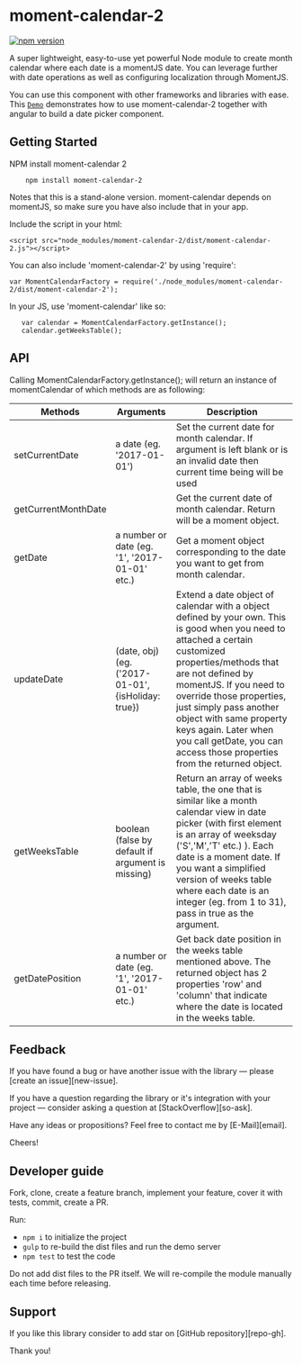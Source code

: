 # moment-calendar-2
[![npm version](https://badge.fury.io/js/moment-calendar-2.svg)](http://badge.fury.io/js/moment-calendar-2)

A super lightweight, easy-to-use yet powerful Node module to create month calendar where each date is a momentJS date. You can leverage further with date operations as well as configuring localization through MomentJS.

You can use this component with other frameworks and libraries with ease. This [`Demo`](https://vinhnghi223.github.io/moment-calendar-2/) demonstrates how to use moment-calendar-2 together with angular to build a date picker component.


## Getting Started

NPM install moment-calendar 2

```
    npm install moment-calendar-2
```

Notes that this is a stand-alone version. moment-calendar depends on momentJS, so make sure you have also include that in your app.

Include the script in your html:

    <script src="node_modules/moment-calendar-2/dist/moment-calendar-2.js"></script>

You can also include 'moment-calendar-2' by using 'require':

    var MomentCalendarFactory = require('./node_modules/moment-calendar-2/dist/moment-calendar-2');

In your JS, use 'moment-calendar' like so:

```
   var calendar = MomentCalendarFactory.getInstance();
   calendar.getWeeksTable();
```


## API

Calling MomentCalendarFactory.getInstance(); will return an instance of momentCalendar of which methods are as following:

| Methods             | Arguments                                         | Description                                                                                                                                                                                                                                                                                                                                                                          |
|---------------------|---------------------------------------------------|--------------------------------------------------------------------------------------------------------------------------------------------------------------------------------------------------------------------------------------------------------------------------------------------------------------------------------------------------------------------------------------|
| setCurrentDate      | a date (eg. '2017-01-01')                         | Set the current date for month calendar. If argument is left blank or is an invalid date then current time being will be used                                                                                                                                                                                                                                                        |
| getCurrentMonthDate |                                                   | Get the current date of month calendar. Return will be a moment object.                                                                                                                                                                                                                                                                                                              |
| getDate             | a number or date (eg. '1', '2017-01-01' etc.)     | Get a moment object corresponding to the date you want to get from month calendar.                                                                                                                                                                                                                                                                                                   |
| updateDate          | (date, obj) (eg. ('2017-01-01',{isHoliday: true}) | Extend a date object of calendar with a object defined by your own. This is good when you need to attached a certain customized properties/methods that are not defined by momentJS. If you need to override those properties, just simply pass another object with same property keys again. Later when you call getDate, you can access those properties from the returned object. |
| getWeeksTable       | boolean (false by default if argument is missing) | Return an array of weeks table, the one that is similar like a month calendar view in date picker (with first element is an array of weeksday ('S','M','T' etc.) ). Each date is a moment date. If you want a simplified version of weeks table where each date is an integer (eg. from 1 to 31), pass in true as the argument.                                                      |
| getDatePosition     | a number or date (eg. '1', '2017-01-01' etc.)     | Get back date position in the weeks table mentioned above. The returned object has 2 properties 'row' and 'column' that indicate where the date is located in the weeks table.                                                                                                                                                                                                       |


## Feedback

If you have found a bug or have another issue with the library —
please [create an issue][new-issue].

If you have a question regarding the library or it's integration with your project —
consider asking a question at [StackOverflow][so-ask].

Have any ideas or propositions? Feel free to contact me by [E-Mail][email].

Cheers!


## Developer guide

Fork, clone, create a feature branch, implement your feature, cover it with tests, commit, create a PR.

Run:

- `npm i` to initialize the project
- `gulp` to re-build the dist files and run the demo server
- `npm test` to test the code

Do not add dist files to the PR itself.
We will re-compile the module manually each time before releasing.


## Support

If you like this library consider to add star on [GitHub repository][repo-gh].

Thank you!
